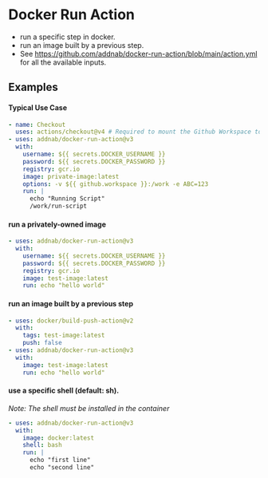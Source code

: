 # Docker Run Action

- run a specific step in docker.
- run an image built by a previous step.
- See https://github.com/addnab/docker-run-action/blob/main/action.yml for all the available inputs.

## Examples

#### Typical Use Case

```yaml
- name: Checkout 
  uses: actions/checkout@v4 # Required to mount the Github Workspace to a volume 
- uses: addnab/docker-run-action@v3
  with:
    username: ${{ secrets.DOCKER_USERNAME }}
    password: ${{ secrets.DOCKER_PASSWORD }}
    registry: gcr.io
    image: private-image:latest
    options: -v ${{ github.workspace }}:/work -e ABC=123
    run: |
      echo "Running Script"
      /work/run-script
```

#### run a privately-owned image
```yaml
- uses: addnab/docker-run-action@v3
  with:
    username: ${{ secrets.DOCKER_USERNAME }}
    password: ${{ secrets.DOCKER_PASSWORD }}
    registry: gcr.io
    image: test-image:latest
    run: echo "hello world"
```

#### run an image built by a previous step
```yaml
- uses: docker/build-push-action@v2
  with:
    tags: test-image:latest
    push: false
- uses: addnab/docker-run-action@v3
  with:
    image: test-image:latest
    run: echo "hello world"
```


#### use a specific shell (default: sh). 
*Note: The shell must be installed in the container*
```yaml
- uses: addnab/docker-run-action@v3
  with:
    image: docker:latest
    shell: bash
    run: |
      echo "first line"
      echo "second line"
```

